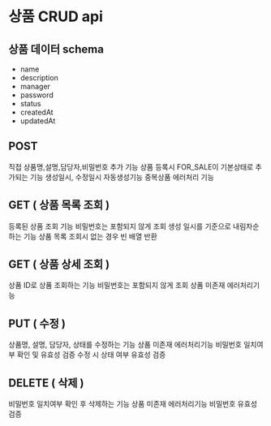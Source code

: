 # 상품 CRUD api

## 상품 데이터 schema 
* name
* description
* manager
* password
* status
* createdAt
* updatedAt


## POST
직접 상품명,설명,담당자,비밀번호 추가 기능 
상품 등록시 FOR_SALE이 기본상태로 추가되는 기능
생성일시, 수정일시 자동생성기능
중복상품 에러처리 기능

## GET ( 상품 목록 조회 )
등록된 상품 조회 기능 
비밀번호는 포함되지 않게 조회
생성 일시를 기준으로 내림차순하는 기능 
상품 목록 조회시 없는 경우 빈 배열 반환

## GET ( 상품 상세 조회 )
상품 ID로 상품 조회하는 기능 
비밀번호는 포함되지 않게 조회
상품 미존재 에러처리기능 

## PUT ( 수정 )
상품명, 설명, 담당자, 상태를 수정하는 기능 
상품 미존재 에러처리기능 
비밀번호 일치여부 확인 및 유효성 검증
수정 시 상태 여부 유효성 검증

## DELETE ( 삭제 )
비밀번호 일치여부 확인 후 삭제하는 기능 
상품 미존재 에러처리기능
비밀번호 유효성 검증


